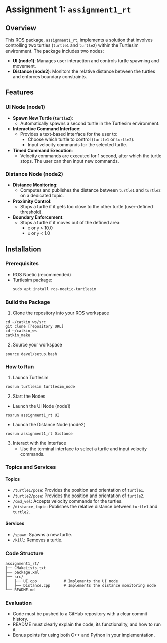# Assignment 1: `assignment1_rt`

## Overview
This ROS package, `assignment1_rt`, implements a solution that involves controlling two turtles (`turtle1` and `turtle2`) within the Turtlesim environment. The package includes two nodes:
- **UI (node1)**: Manages user interaction and controls turtle spawning and movement.
- **Distance (node2)**: Monitors the relative distance between the turtles and enforces boundary constraints.

## Features

### UI Node (node1)
- **Spawn New Turtle (`turtle2`)**:
  - Automatically spawns a second turtle in the Turtlesim environment.
- **Interactive Command Interface**:
  - Provides a text-based interface for the user to:
    - Choose which turtle to control (`turtle1` or `turtle2`).
    - Input velocity commands for the selected turtle.
- **Timed Command Execution**:
  - Velocity commands are executed for 1 second, after which the turtle stops. The user can then input new commands.

### Distance Node (node2)
- **Distance Monitoring**:
  - Computes and publishes the distance between `turtle1` and `turtle2` on a dedicated topic.
- **Proximity Control**:
  - Stops a turtle if it gets too close to the other turtle (user-defined threshold).
- **Boundary Enforcement**:
  - Stops a turtle if it moves out of the defined area:
    - `x` or `y` > 10.0
    - `x` or `y` < 1.0

## Installation

### Prerequisites
- ROS Noetic (recommended)
- Turtlesim package:
  ```
  sudo apt install ros-noetic-turtlesim
  ```

### Build the Package
1. Clone the repository into your ROS workspace
  ```
  cd ~/catkin_ws/src
  git clone [repository URL]
  cd ~/catkin_ws
  catkin_make
 ```

2. Source your workspace
  ```
  source devel/setup.bash
```

### How to Run
1. Launch Turtlesim
  ```
  rosrun turtlesim turtlesim_node
  ```
2. Start the Nodes
  - Launch the UI Node (node1)
  ```
  rosrun assignment1_rt UI
  ```
  
  - Launch the Distance Node (node2)
  ```
  rosrun assignment1_rt Distance
  ```

3. Interact with the Interface
   - Use the terminal interface to select a turtle and input velocity commands.

### Topics and Services
#### Topics
- `/turtle1/pose`: Provides the position and orientation of `turtle1`.
- `/turtle2/pose`: Provides the position and orientation of `turtle2`.
- `/cmd_vel`: Accepts velocity commands for the turtles.
- `/distance_topic`: Publishes the relative distance between `turtle1` and `turtle2`.

#### Services
- `/spawn`: Spawns a new turtle.
- `/kill`: Removes a turtle.

### Code Structure
```
assignment1_rt/
├── CMakeLists.txt
├── package.xml
├── src/
│   ├── UI.cpp            # Implements the UI node
│   ├── Distance.cpp      # Implements the distance monitoring node
└── README.md
```

### Evaluation
- Code must be pushed to a GitHub repository with a clear commit history.
- README must clearly explain the code, its functionality, and how to run it.
- Bonus points for using both C++ and Python in your implementation.



